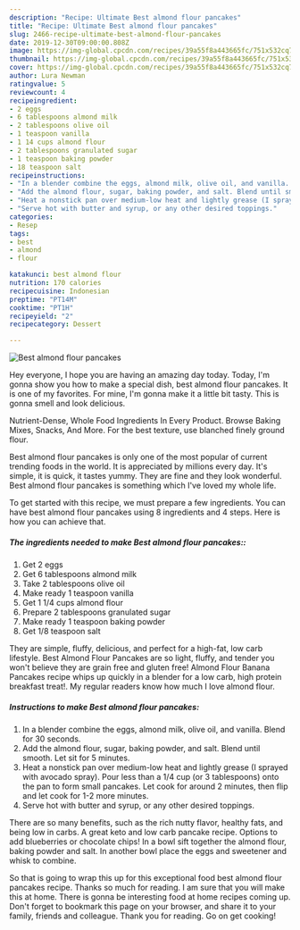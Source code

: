 ```yaml
---
description: "Recipe: Ultimate Best almond flour pancakes"
title: "Recipe: Ultimate Best almond flour pancakes"
slug: 2466-recipe-ultimate-best-almond-flour-pancakes
date: 2019-12-30T09:00:00.808Z
image: https://img-global.cpcdn.com/recipes/39a55f8a443665fc/751x532cq70/best-almond-flour-pancakes-recipe-main-photo.jpg
thumbnail: https://img-global.cpcdn.com/recipes/39a55f8a443665fc/751x532cq70/best-almond-flour-pancakes-recipe-main-photo.jpg
cover: https://img-global.cpcdn.com/recipes/39a55f8a443665fc/751x532cq70/best-almond-flour-pancakes-recipe-main-photo.jpg
author: Lura Newman
ratingvalue: 5
reviewcount: 4
recipeingredient:
- 2 eggs
- 6 tablespoons almond milk
- 2 tablespoons olive oil
- 1 teaspoon vanilla
- 1 14 cups almond flour
- 2 tablespoons granulated sugar
- 1 teaspoon baking powder
- 18 teaspoon salt
recipeinstructions:
- "In a blender combine the eggs, almond milk, olive oil, and vanilla. Blend for 30 seconds."
- "Add the almond flour, sugar, baking powder, and salt. Blend until smooth. Let sit for 5 minutes."
- "Heat a nonstick pan over medium-low heat and lightly grease (I sprayed with avocado spray). Pour less than a 1/4 cup (or 3 tablespoons) onto the pan to form small pancakes. Let cook for around 2 minutes, then flip and let cook for 1-2 more minutes."
- "Serve hot with butter and syrup, or any other desired toppings."
categories:
- Resep
tags:
- best
- almond
- flour

katakunci: best almond flour
nutrition: 170 calories
recipecuisine: Indonesian
preptime: "PT14M"
cooktime: "PT1H"
recipeyield: "2"
recipecategory: Dessert

---
```



![Best almond flour pancakes](https://img-global.cpcdn.com/recipes/39a55f8a443665fc/751x532cq70/best-almond-flour-pancakes-recipe-main-photo.jpg)

Hey everyone, I hope you are having an amazing day today. Today, I'm gonna show you how to make a special dish, best almond flour pancakes. It is one of my favorites. For mine, I'm gonna make it a little bit tasty. This is gonna smell and look delicious.

Nutrient-Dense, Whole Food Ingredients In Every Product. Browse Baking Mixes, Snacks, And More. For the best texture, use blanched finely ground flour.

Best almond flour pancakes is only one of the most popular of current trending foods in the world. It is appreciated by millions every day. It's simple, it is quick, it tastes yummy. They are fine and they look wonderful. Best almond flour pancakes is something which I've loved my whole life.


To get started with this recipe, we must prepare a few ingredients. You can have best almond flour pancakes using 8 ingredients and 4 steps. Here is how you can achieve that.

##### The ingredients needed to make Best almond flour pancakes::

1. Get 2 eggs
1. Get 6 tablespoons almond milk
1. Take 2 tablespoons olive oil
1. Make ready 1 teaspoon vanilla
1. Get 1 1/4 cups almond flour
1. Prepare 2 tablespoons granulated sugar
1. Make ready 1 teaspoon baking powder
1. Get 1/8 teaspoon salt


They are simple, fluffy, delicious, and perfect for a high-fat, low carb lifestyle. Best Almond Flour Pancakes are so light, fluffy, and tender you won&#39;t believe they are grain free and gluten free! Almond Flour Banana Pancakes recipe whips up quickly in a blender for a low carb, high protein breakfast treat!. My regular readers know how much I love almond flour. 

##### Instructions to make Best almond flour pancakes:

1. In a blender combine the eggs, almond milk, olive oil, and vanilla. Blend for 30 seconds.
1. Add the almond flour, sugar, baking powder, and salt. Blend until smooth. Let sit for 5 minutes.
1. Heat a nonstick pan over medium-low heat and lightly grease (I sprayed with avocado spray). Pour less than a 1/4 cup (or 3 tablespoons) onto the pan to form small pancakes. Let cook for around 2 minutes, then flip and let cook for 1-2 more minutes.
1. Serve hot with butter and syrup, or any other desired toppings.


There are so many benefits, such as the rich nutty flavor, healthy fats, and being low in carbs. A great keto and low carb pancake recipe. Options to add blueberries or chocolate chips! In a bowl sift together the almond flour, baking powder and salt. In another bowl place the eggs and sweetener and whisk to combine. 

So that is going to wrap this up for this exceptional food best almond flour pancakes recipe. Thanks so much for reading. I am sure that you will make this at home. There is gonna be interesting food at home recipes coming up. Don't forget to bookmark this page on your browser, and share it to your family, friends and colleague. Thank you for reading. Go on get cooking!
